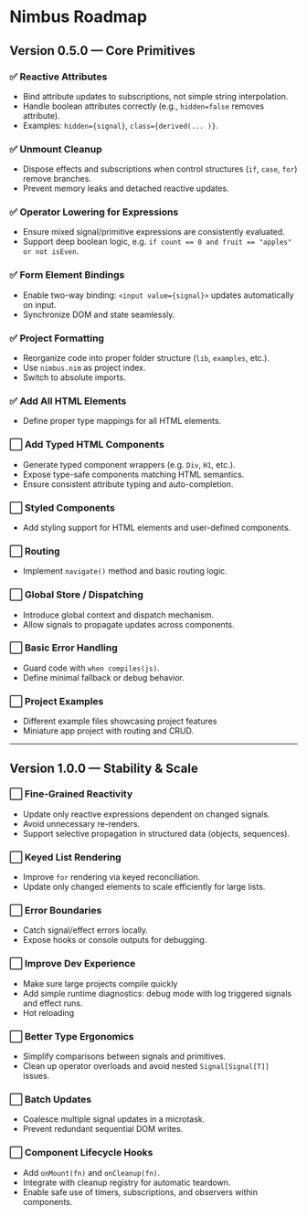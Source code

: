 # Nimbus Roadmap

## Version 0.5.0 — Core Primitives

### ✅ Reactive Attributes

- Bind attribute updates to subscriptions, not simple string interpolation.
- Handle boolean attributes correctly (e.g., `hidden=false` removes attribute).
- Examples: `hidden={signal}`, `class={derived(... )}`.

### ✅ Unmount Cleanup

- Dispose effects and subscriptions when control structures (`if`, `case`, `for`) remove branches.
- Prevent memory leaks and detached reactive updates.

### ✅ Operator Lowering for Expressions

- Ensure mixed signal/primitive expressions are consistently evaluated.
- Support deep boolean logic, e.g. `if count == 0 and fruit == "apples" or not isEven`.

### ✅ Form Element Bindings

- Enable two-way binding: `<input value={signal}>` updates automatically on input.
- Synchronize DOM and state seamlessly.

### ✅ Project Formatting

- Reorganize code into proper folder structure (`lib`, `examples`, etc.).
- Use `nimbus.nim` as project index.
- Switch to absolute imports.

### ✅ Add All HTML Elements

- Define proper type mappings for all HTML elements.

### ⬜️ Add Typed HTML Components

- Generate typed component wrappers (e.g. `Div`, `H1`, etc.).
- Expose type-safe components matching HTML semantics.
- Ensure consistent attribute typing and auto-completion.

### ⬜️ Styled Components

- Add styling support for HTML elements and user-defined components.

### ⬜️ Routing

- Implement `navigate()` method and basic routing logic.

### ⬜️ Global Store / Dispatching

- Introduce global context and dispatch mechanism.
- Allow signals to propagate updates across components.

### ⬜️ Basic Error Handling

- Guard code with `when compiles(js)`.
- Define minimal fallback or debug behavior.

### ⬜️ Project Examples

- Different example files showcasing project features
- Miniature app project with routing and CRUD.

---

## Version 1.0.0 — Stability & Scale

### ⬜️ Fine-Grained Reactivity

- Update only reactive expressions dependent on changed signals.
- Avoid unnecessary re-renders.
- Support selective propagation in structured data (objects, sequences).

### ⬜️ Keyed List Rendering

- Improve `for` rendering via keyed reconciliation.
- Update only changed elements to scale efficiently for large lists.

### ⬜️ Error Boundaries

- Catch signal/effect errors locally.
- Expose hooks or console outputs for debugging.

### ⬜️ Improve Dev Experience

- Make sure large projects compile quickly
- Add simple runtime diagnostics: debug mode with log triggered signals and effect runs.
- Hot reloading

### ⬜️ Better Type Ergonomics

- Simplify comparisons between signals and primitives.
- Clean up operator overloads and avoid nested `Signal[Signal[T]]` issues.

### ⬜️ Batch Updates

- Coalesce multiple signal updates in a microtask.
- Prevent redundant sequential DOM writes.

### ⬜️ Component Lifecycle Hooks

- Add `onMount(fn)` and `onCleanup(fn)`.
- Integrate with cleanup registry for automatic teardown.
- Enable safe use of timers, subscriptions, and observers within components.
